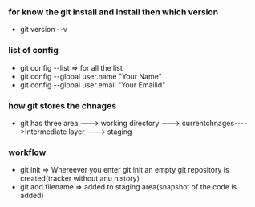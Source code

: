 
### for know the git install and install then which version
- git version --v

### list of config
- git config --list => for all the list
- git config --global user.name "Your Name"
- git config --global user.email "Your Emailid"

### how git stores the chnages
- git has three area ---> working directory ---> currentchnages---->Intermediate layer ---> staging


### workflow
- git init => Whereever you enter  git init an empty git repository  is created(tracker without anu history)
- git add filename => added  to staging area(snapshot of the code is added)

